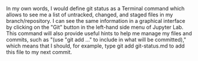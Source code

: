 In my own words, I would define git status as a Terminal command which allows to see me a list of untracked, changed, and staged files in my branch/repository. I can see the same information in a graphical interface by clicking on the "Git" button in the left-hand side menu of Jupyter Lab. This command will also provide useful hints to help me manage my files and commits, such as "(use "git add <file>..." to include in what will be committed)," which means that I should, for example, type git add git-status.md to add this file to my next commit.